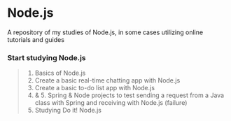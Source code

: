 # Node.js
A repository of my studies of Node.js, in some cases utilizing online tutorials and guides <br>

### Start studying Node.js
> 01. Basics of Node.js <br>
> 02. Create a basic real-time chatting app with Node.js <br>
> 03. Create a basic to-do list app with Node.js <br>
> 04. & 5. Spring & Node projects to test sending a request from a Java class with Spring and receiving with Node.js (failure)
> 06. Studying Do it! Node.js <br>
